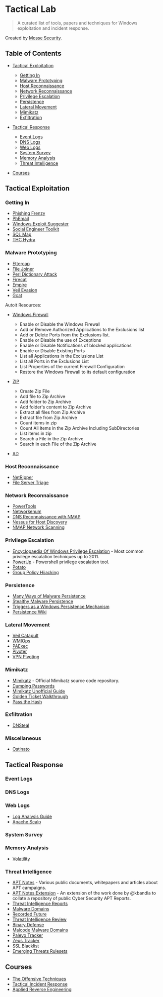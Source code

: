 ﻿# Tactical Lab

> A curated list of tools, papers and techniques for Windows exploitation and incident response.

Created by [Mosse Security](https://github.com/mosse-security "Mossé Security").

## Table of Contents

- [Tactical Exploitation](#tactical-exploitation)
	- [Getting In](#getting-in)
	- [Malware Prototyping](#malware-prototyping)
	- [Host Reconnaissance](#host-reconnaissance)
	- [Network Reconnaissance](#network-reconnaissance)
	- [Privilege Escalation](#privilege-escalation)
	- [Persistence](#persistence)
	- [Lateral Movement](#lateral-movement)
	- [Mimikatz](#mimikatz)
	- [Exfiltration](#exfiltration)

- [Tactical Response](#tactical-response)
	- [Event Logs](#event-logs)
	- [DNS Logs](#dns-logs)
	- [Web Logs](#web-logs)
	- [System Survey](#system-survey)
	- [Memory Analysis](#memory-analysis)
	- [Threat Intelligence](#threat-intelligence)
- [Courses](#courses)

## Tactical Exploitation

### Getting In

- [Phishing Frenzy](https://github.com/pentestgeek/phishing-frenzy)
- [PhEmail](https://github.com/Dionach/PhEmail)
- [Windows Exploit Suggester](https://github.com/GDSSecurity/Windows-Exploit-Suggester)
- [Social Engineer Toolkit](https://github.com/trustedsec/social-engineer-toolkit)
- [SQL Map](https://github.com/sqlmapproject/sqlmap)
- [THC Hydra](https://github.com/vanhauser-thc/thc-hydra)

### Malware Prototyping

- [Ettercap](https://github.com/Ettercap/ettercap)
- [File Joiner](https://code.google.com/archive/p/advanced-file-joiner/)
- [Perl Dictionary Attack](https://code.google.com/archive/p/perl-https-dictionary-attack/)
- [Firecat](https://github.com/BishopFox/firecat)
- [Empire](https://github.com/PowerShellEmpire/Empire)
- [Veil Evasion](https://github.com/Veil-Framework/Veil-Evasion)
- [Gcat](https://github.com/byt3bl33d3r/gcat)

Autoit Resources:
- [Windows Firewall](https://www.autoitscript.com/forum/topic/145158-windows-firewall-udf/)
	- Enable or Disable the Windows Firewall
	- Add or Remove Authorized Applications to the Exclusions list
	- Add or Delete Ports from the Exclusions list.
	- Enable or Disable the use of Exceptions
	- Enable or Disable Notifications of blocked applications
	- Enable or Disable Existing Ports
	- List all Applications in the Exclusions List
	- List all Ports in the Exclusions List
	- List Properties of the current Firewall Configuration
	- Restore the Windows Firewall to its default configuration
- [ZIP](https://www.autoitscript.com/forum/topic/73425-zipau3-udf-in-pure-autoit/)
	- Create Zip File
	- Add file to Zip Archive
	- Add folder to Zip Archive
	- Add folder's content to Zip Archive
	- Extract all files from Zip Archive
	- Extract file from Zip Archive
	- Count items in zip
	- Count All items in the Zip Archive Including SubDirectories
	- List items in zip
	- Search a File in the Zip Archive
	- Search in each File of the Zip Archive

- [AD](https://www.autoitscript.com/forum/files/file/355-ad-active-directory-udf/)

### Host Reconnaissance

- [NetRipper](https://github.com/NytroRST/NetRipper)
- [File Server Triage](http://www.harmj0y.net/blog/redteaming/file-server-triage-on-red-team-engagements/)

### Network Reconnaissance

- [PowerTools](https://github.com/PowerShellEmpire/PowerTools)
- [Networkenum](https://github.com/maksaraswat/networkenum/)
- [DNS Reconnaissance with NMAP](https://isc.sans.edu/forums/diary/DNS+Reconnaissance+using+nmap/20349/)
- [Nessus for Host Discovery](https://www.tenable.com/blog/using-nessus-for-host-discovery)
- [NMAP Network Scanning](https://nmap.org/book/man-performance.html)

### Privilege Escalation

- [Encyclopaedia Of Windows Privilege Escalation](https://www.insomniasec.com/downloads/publications/WindowsPrivEsc.ppt) - Most common privilege escalation techniques up to 2011.
- [PowerUp](https://github.com/HarmJ0y/PowerUp) - Powershell privilege escalation tool.
- [Potato](https://github.com/foxglovesec/Potato)
- [Group Policy Hijacking](https://labs.mwrinfosecurity.com/blog/2015/04/02/how-to-own-any-windows-network-with-group-policy-hijacking-attacks/)

### Persistence

- [Many Ways of Malware Persistence](http://jumpespjump.blogspot.com.au/2015/05/many-ways-of-malware-persistence-that.html)
- [Stealthy Malware Persistence](https://isc.sans.edu/forums/diary/Wipe+the+drive+Stealthy+Malware+Persistence+Mechanism+Part+1/15394/)
- [Triggers as a Windows Persistence Mechanism](http://trustedsignal.blogspot.com/2014/02/triggers-as-windows-persistence.html)
- [Persistence Wiki](https://attack.mitre.org/wiki/Persistence)

### Lateral Movement

- [Veil Catapult](https://github.com/Veil-Framework/Veil-Catapult)
- [WMIOps](https://github.com/ChrisTruncer/WMIOps)
- [PAExec](https://github.com/poweradminllc/PAExec)
- [Pivoter](https://github.com/trustedsec/pivoter)
- [VPN Pivoting](http://blog.cobaltstrike.com/2014/10/14/how-vpn-pivoting-works-with-source-code/)

### Mimikatz

- [Mimikatz](https://github.com/gentilkiwi/mimikatz) - Official Mimikatz source code repository.
- [Dumping Passwords](http://carnal0wnage.attackresearch.com/2013/10/dumping-domains-worth-of-passwords-with.html)
- [Mimikatz Unofficial Guide](https://adsecurity.org/?page_id=1821)
- [Golden Ticket Walkthrough](http://www.beneaththewaves.net/Projects/Mimikatz_20_-_Golden_Ticket_Walkthrough.html)
- [Pass the Hash](http://blog.cobaltstrike.com/2015/05/21/how-to-pass-the-hash-with-mimikatz/)

### Exfiltration

- [DNSteal](https://github.com/m57/dnsteal)

### Miscellaneous

- [Ostinato](https://github.com/pstavirs/ostinato)

## Tactical Response

### Event Logs

### DNS Logs

### Web Logs

- [Log Analysis Guide](http://resources.infosecinstitute.com/log-analysis-web-attacks-beginners-guide/)
- [Apache Scalp](https://code.google.com/archive/p/apache-scalp/)

### System Survey

### Memory Analysis

- [Volatility](https://github.com/volatilityfoundation/volatility)

### Threat Intelligence

- [APT Notes](https://github.com/kbandla/APTnotes) - Various public documents, whitepapers and articles about APT campaigns.
- [APT Notes Extension](https://aptnotes.malwareconfig.com/) - An extension of the work done by @kbandla to collate a repository of public Cyber Security APT Reports.
- [Threat Intelligence Reports](https://www.fireeye.com/current-threats/threat-intelligence-reports.html)
- [Malware Domains](http://www.malwaredomains.com/)
- [Recorded Future](https://www.recordedfuture.com/)
- [Threat Intelligence Review](http://threatintelligencereview.com/)	
- [Binary Defense](http://www.binarydefense.com/banlist.txt)
- [Malcode Malware Domains](http://malc0de.com/bl/)
- [Palevo Tracker](https://palevotracker.abuse.ch/blocklists.php)
- [Zeus Tracker](https://zeustracker.abuse.ch/blocklist.php)
- [SSL Blacklist](https://sslbl.abuse.ch/)
- [Emerging Threats Rulesets](http://rules.emergingthreats.net/)

## Courses

- [The Offensive Techniques](http://www.mosse-security.com/short-courses/the-offensive-techniques-windows-edition.html)
- [Tactical Incident Response](http://www.mosse-security.com/short-courses/tactical-incident-response.html)
- [Applied Reverse Engineering](http://www.mosse-security.com/short-courses/applied-reverse-engineering.html)